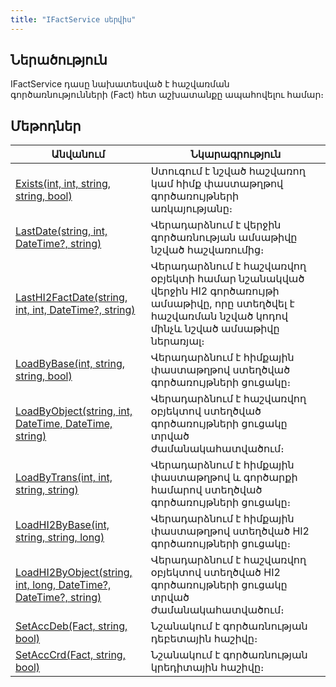 ```yaml
---
title: "IFactService սերվիս"
---
```


## Ներածություն

IFactService դասը նախատեսված է հաշվառման գործառնությունների (Fact) հետ աշխատանքը ապահովելու համար։

## Մեթոդներ

| Անվանում | Նկարագրություն |
|----------|----------------|
| [Exists(int, int, string, string, bool)](IFactService/Exists.md) | Ստուգում է նշված հաշվառող կամ հիմք փաստաթղթով գործառույթների առկայությանը։ |
| [LastDate(string, int, DateTime?, string)](IFactService/LastDate.md) | Վերադարձնում է վերջին գործառնության ամսաթիվը նշված հաշվառումից։ |
| [LastHI2FactDate(string, int, int, DateTime?, string)](IFactService/LastHI2FactDate.md) | Վերադարձնում է հաշվառվող օբյեկտի համար նշանակված վերջին HI2 գործառույթի ամսաթիվը, որը ստեղծվել է հաշվառման նշված կոդով մինչև նշված ամսաթիվը ներառյալ։ |
| [LoadByBase(int, string, string, bool)](IFactService/LoadByBase.md) | Վերադարձնում է հիմքային փաստաթղթով ստեղծված գործառույթների ցուցակը։ |
| [LoadByObject(string, int, DateTime, DateTime, string)](IFactService/LoadByObject.md) | Վերադարձնում է հաշվառվող օբյեկտով ստեղծված գործառույթների ցուցակը տրված ժամանակահատվածում։ |
| [LoadByTrans(int, int, string, string)](IFactService/LoadByTrans.md) | Վերադարձնում է հիմքային փաստաթղթով և գործարքի համարով ստեղծված գործառույթների ցուցակը։ |
| [LoadHI2ByBase(int, string, string, long)](IFactService/LoadHI2ByBase.md) | Վերադարձնում է հիմքային փաստաթղթով ստեղծված HI2 գործառույթների ցուցակը։ |
| [LoadHI2ByObject(string, int, long, DateTime?, DateTime?, string)](IFactService/LoadHI2ByObject.md) | Վերադարձնում է հաշվառվող օբյեկտով ստեղծված HI2 գործառույթների ցուցակը տրված ժամանակահատվածում։ |
| [SetAccDeb(Fact, string, bool)](IFactService/SetAccDeb.md) | Նշանակում է գործառնության դեբետային հաշիվը։ |
| [SetAccCrd(Fact, string, bool)](IFactService/SetAccCrd.md) | Նշանակում է գործառնության կրեդիտային հաշիվը։ |


